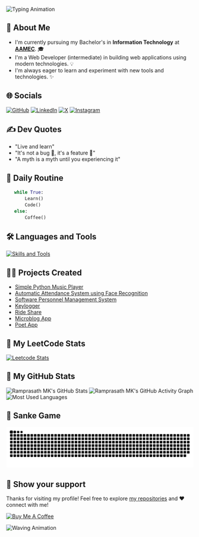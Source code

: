 ![Typing Animation](https://readme-typing-svg.herokuapp.com/?color=AF69EF&size=35&center=true&vCenter=true&width=1000&lines=Hi,👋+I'm+Ramprasath+M+K;Welcome+to+my+profile😊!&font=JetBrains+Mono)

<!-- 
  * Simple is better than complex!
  * Complex is better than complicated
  * Now is better than never
  * Readability counts
-->

[AAMEC]: https://www.aamec.edu.in/

<!-- [![Profile Views Count](https://visitcount.itsvg.in/api?id=ramprasathmk&icon=6&color=1)](https://visitcount.itsvg.in) -->

## 🚀 About Me
- I'm currently pursuing my Bachelor's in **Information Technology** at [**AAMEC**][AAMEC]. 🎓
- I'm a Web Developer (intermediate) in building web applications using modern technologies. 💡
- I'm always eager to learn and experiment with new tools and technologies. ✨

## 🌐 Socials
[![GitHub](https://img.shields.io/badge/GitHub-%23121011.svg?logo=github&logoColor=white)](https://github.com/ramprasathmk)
[![LinkedIn](https://img.shields.io/badge/-LinkedIn-0077B5?logo=linkedin&logoColor=white)](https://linkedin.com/in/ramprasathmk053)
[![X](https://img.shields.io/badge/X-%23000000.svg?logo=X&logoColor=white)](https://x.com/ramprasathmk)
[![Instagram](https://img.shields.io/badge/Instagram-%23E4405F.svg?logo=Instagram&logoColor=white)](https://instagram.com/ramprasathmk_)

## ✍ Dev Quotes
- "Live and learn"
- "It's not a bug 🐞, it's a feature 🧾"
- "A myth is a myth until you experiencing it"


## 📅 Daily Routine
```python
   while True:
       Learn()
       Code()
   else:
       Coffee()
```

<!-- For more Icons, refer this link: `https://github.com/inttter/md-badges` -->


## 🛠 Languages and Tools
[![Skills and Tools](https://skillicons.dev/icons?i=docker,git,github,vscode,pycharm,eclipse,java,py,js,bootstrap,md,mongodb,express,react,nodejs,vite&theme=light&perline=8)](https://skillicons.dev)


## 👨‍💻 Projects Created
- [Simple Python Music Player](https://github.com/ramprasathmk/Simple-Python-Music-Player)
- [Automatic Attendance System using Face Recognition](https://github.com/ramprasathmk/Automatic-Attendance-System-using-Face-Recognition)
- [Software Personnel Management System](https://github.com/ramprasathmk/Software-Personnel-Management-System)
- [Keylogger](https://github.com/ramprasathmk/keylogger)
- [Ride Share](https://github.com/ramprasathmk/Ride-Share)
- [Microblog App](https://github.com/ramprasathmk/microblog-app)
- [Poet App](https://github.com/ramprasathmk/poet-app)


## 🧩 My LeetCode Stats
[![Leetcode Stats](https://leetcard.jacoblin.cool/ramprasathmk?ext=contest&theme=dark)](https://leetcode.com/u/ramprasathmk/)


## 🎲 My GitHub Stats
![Ramprasath MK's GitHub Stats](https://github-readme-stats.vercel.app/api?username=ramprasathmk&theme=dark&show_icons=true)
![Ramprasath MK's GitHub Activity Graph](https://github-readme-activity-graph.vercel.app/graph?username=ramprasathmk&theme=react-dark)
![Most Used Languages](https://github-readme-stats.vercel.app/api/top-langs/?username=ramprasathmk&theme=dark&hide_border=false&include_all_commits=false&count_private=false&layout=compact)


## 🐍 Sanke Game
<picture>
  <source media="(prefers-color-scheme: dark)" srcset="https://raw.githubusercontent.com/ramprasathmk/ramprasathmk/output/github-snake-dark.svg" />
  <source media="(prefers-color-scheme: light)" srcset="https://raw.githubusercontent.com/ramprasathmk/ramprasathmk/output/github-snake.svg" />
  <img alt="github-snake" src="https://raw.githubusercontent.com/ramprasathmk/ramprasathmk/output/github-snake.svg" />
</picture>


## 🤝 Show your support

Thanks for visiting my profile! Feel free to explore [my repositories](https://github.com/ramprasathmk?tab=repositories) and ❤️ connect with me!

[![Buy Me A Coffee](https://img.shields.io/badge/Buy%20Me%20a%20Coffee-ffdd00?&logo=buy-me-a-coffee&logoColor=black)](#)

![Waving Animation](https://capsule-render.vercel.app/api?type=waving&color=gradient&customColorList=6,11,20&height=170&section=footer&fontSize=42&fontColor=fff&animation=twinkling)


<!---
ramprasathmk/ramprasathmk is a ✨ special ✨ repository because its `README.md` (this file) appears on your GitHub profile.
You can click the Preview link to take a look at your changes.
--->
